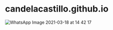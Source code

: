 # candelacastillo.github.io
![WhatsApp Image 2021-03-18 at 14 42 17](https://user-images.githubusercontent.com/83556123/117185036-c9b69400-adaf-11eb-86d8-ea588ce7ca88.jpeg)
